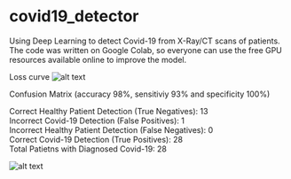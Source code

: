 # covid19_detector
Using Deep Learning to detect Covid-19 from X-Ray/CT scans of patients. The code was written on Google Colab, so everyone can use the free GPU resources available online to improve the model.

Loss curve 
![alt text](https://raw.githubusercontent.com/rekalantar/covid19_detector/master/loss_curve.png)



Confusion Matrix (accuracy 98%, sensitiviy 93% and specificity 100%)

Correct Healthy Patient Detection (True Negatives):  13\
Incorrect Covid-19 Detection (False Positives):  1\
Incorrect Healthy Patient Detection (False Negatives):  0\
Correct Covid-19 Detection (True Positives):  28\
Total Patietns with Diagnosed Covid-19:  28

![alt text](https://raw.githubusercontent.com/rekalantar/covid19_detector/master/confusion_matrix.png)
